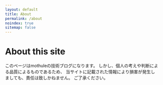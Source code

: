 ```yaml
---
layout: default
title: About
permalink: /about
noindex: true
sitemap: false
---
```

# About this site

このページはmothuleの技術ブログになります。
しかし、個人の考えや判断による品質によるものであるため、
当サイトに記載された情報により損害が発生しましても、責任は致しかねません。
ご了承ください。
